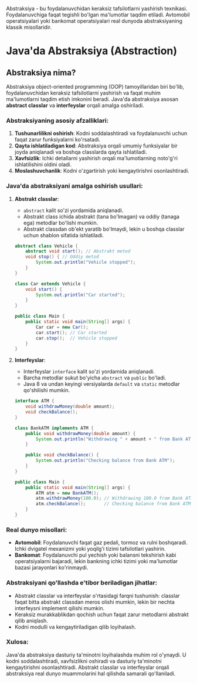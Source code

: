Abstraksiya - bu foydalanuvchidan keraksiz tafsilotlarni yashirish texnikasi. Foydalanuvchiga faqat tegishli bo'lgan ma'lumotlar taqdim etiladi. Avtomobil operatsiyalari yoki bankomat operatsiyalari real dunyoda abstraksiyaning klassik misollaridir.

# Java'da Abstraksiya (Abstraction)

## Abstraksiya nima?
Abstraksiya object-oriented programming (OOP) tamoyillaridan biri bo'lib, foydalanuvchidan keraksiz tafsilotlarni yashirish va faqat muhim ma'lumotlarni taqdim etish imkonini beradi. Java'da abstraksiya asosan **abstract classlar** va **interfeyslar** orqali amalga oshiriladi.

### Abstraksiyaning asosiy afzalliklari:
1. **Tushunarlilikni oshirish**: Kodni soddalashtiradi va foydalanuvchi uchun faqat zarur funksiyalarni ko'rsatadi.
2. **Qayta ishlatiladigan kod**: Abstraksiya orqali umumiy funksiyalar bir joyda aniqlanadi va boshqa classlarda qayta ishlatiladi.
3. **Xavfsizlik**: Ichki detallarni yashirish orqali ma'lumotlarning noto'g'ri ishlatilishini oldini oladi.
4. **Moslashuvchanlik**: Kodni o'zgartirish yoki kengaytirishni osonlashtiradi.

### Java'da abstraksiyani amalga oshirish usullari:
1. **Abstrakt classlar**:
   - `abstract` kalit so'zi yordamida aniqlanadi.
   - Abstrakt class ichida abstrakt (tana bo'lmagan) va oddiy (tanaga ega) metodlar bo'lishi mumkin.
   - Abstrakt classdan ob'ekt yaratib bo'lmaydi, lekin u boshqa classlar uchun shablon sifatida ishlatiladi.

   ```java
   abstract class Vehicle {
       abstract void start(); // Abstrakt metod
       void stop() { // Oddiy metod
           System.out.println("Vehicle stopped");
       }
   }

   class Car extends Vehicle {
       void start() {
           System.out.println("Car started");
       }
   }

   public class Main {
       public static void main(String[] args) {
           Car car = new Car();
           car.start(); // Car started
           car.stop();  // Vehicle stopped
       }
   }
   ```

2. **Interfeyslar**:
   - Interfeyslar `interface` kalit so'zi yordamida aniqlanadi.
   - Barcha metodlar sukut bo'yicha `abstract` va `public` bo'ladi.
   - Java 8 va undan keyingi versiyalarda `default` va `static` metodlar qo'shilishi mumkin.

   ```java
   interface ATM {
       void withdrawMoney(double amount);
       void checkBalance();
   }

   class BankATM implements ATM {
       public void withdrawMoney(double amount) {
           System.out.println("Withdrawing " + amount + " from Bank ATM");
       }

       public void checkBalance() {
           System.out.println("Checking balance from Bank ATM");
       }
   }

   public class Main {
       public static void main(String[] args) {
           ATM atm = new BankATM();
           atm.withdrawMoney(100.0); // Withdrawing 100.0 from Bank ATM
           atm.checkBalance();       // Checking balance from Bank ATM
       }
   }
   ```

### Real dunyo misollari:
- **Avtomobil**: Foydalanuvchi faqat gaz pedali, tormoz va rulni boshqaradi. Ichki dvigatel mexanizmi yoki yoqilg'i tizimi tafsilotlari yashirin.
- **Bankomat**: Foydalanuvchi pul yechish yoki balansni tekshirish kabi operatsiyalarni bajaradi, lekin bankning ichki tizimi yoki ma'lumotlar bazasi jarayonlari ko'rinmaydi.

### Abstraksiyani qo'llashda e'tibor beriladigan jihatlar:
- Abstrakt classlar va interfeyslar o'rtasidagi farqni tushunish: classlar faqat bitta abstrakt classdan meros olishi mumkin, lekin bir nechta interfeysni implement qilishi mumkin.
- Keraksiz murakkablikdan qochish uchun faqat zarur metodlarni abstrakt qilib aniqlash.
- Kodni modulli va kengaytiriladigan qilib loyihalash.

### Xulosa:
Java'da abstraksiya dasturiy ta'minotni loyihalashda muhim rol o'ynaydi. U kodni soddalashtiradi, xavfsizlikni oshiradi va dasturiy ta'minotni kengaytirishni osonlashtiradi. Abstrakt classlar va interfeyslar orqali abstraksiya real dunyo muammolarini hal qilishda samarali qo'llaniladi.
